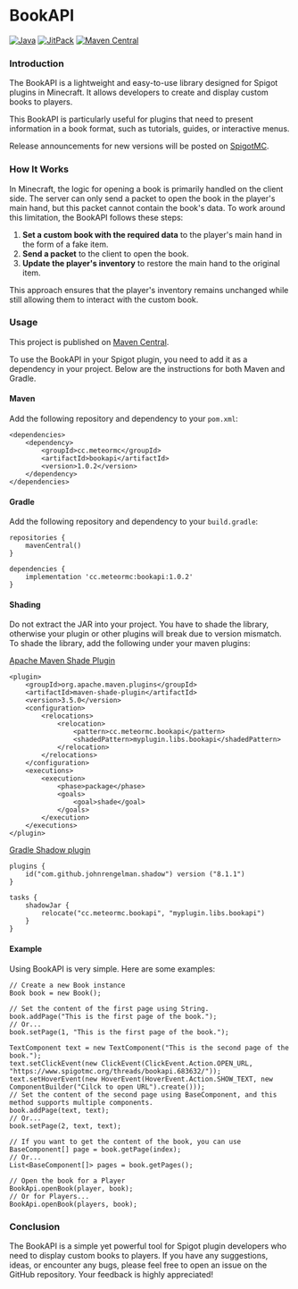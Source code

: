 # BookAPI

[![Java](https://img.shields.io/badge/Java-8-blue)](https://shields.io)
[![JitPack](https://img.shields.io/badge/JitPack-v1.0.2-brightgreen?logo=jitpack)](https://jitpack.io/#Meteor2333/BookApi)
[![Maven Central](https://img.shields.io/maven-central/v/cc.meteormc/bookapi.svg)](https://central.sonatype.com/artifact/cc.meteormc/bookapi)

### Introduction

The BookAPI is a lightweight and easy-to-use library designed for Spigot plugins in Minecraft. It allows developers to create and display custom books to players.

This BookAPI is particularly useful for plugins that need to present information in a book format, such as tutorials, guides, or interactive menus.

Release announcements for new versions will be posted on [SpigotMC](https://www.spigotmc.org).

### How It Works

In Minecraft, the logic for opening a book is primarily handled on the client side. The server can only send a packet to open the book in the player's main hand, but this packet cannot contain the book's data. To work around this limitation, the BookAPI follows these steps:

1. **Set a custom book with the required data** to the player's main hand in the form of a fake item.
2. **Send a packet** to the client to open the book.
3. **Update the player's inventory** to restore the main hand to the original item.

This approach ensures that the player's inventory remains unchanged while still allowing them to interact with the custom book.

### Usage

This project is published on [Maven Central](https://central.sonatype.com/artifact/cc.meteormc/bookapi).

To use the BookAPI in your Spigot plugin, you need to add it as a dependency in your project. Below are the instructions for both Maven and Gradle.

#### Maven

Add the following repository and dependency to your `pom.xml`:

```
<dependencies>
    <dependency>
        <groupId>cc.meteormc</groupId>
        <artifactId>bookapi</artifactId>
        <version>1.0.2</version>
    </dependency>
</dependencies>
```

#### Gradle

Add the following repository and dependency to your `build.gradle`:

```
repositories {
    mavenCentral()
}

dependencies {
    implementation 'cc.meteormc:bookapi:1.0.2'
}
```

#### Shading

Do not extract the JAR into your project. You have to shade the library, otherwise your plugin or other plugins will break due to version mismatch. To shade the library, add the following under your maven plugins:

[Apache Maven Shade Plugin](https://maven.apache.org/plugins/maven-shade-plugin/)
```
<plugin>
    <groupId>org.apache.maven.plugins</groupId>
    <artifactId>maven-shade-plugin</artifactId>
    <version>3.5.0</version>
    <configuration>
        <relocations>
            <relocation>
                <pattern>cc.meteormc.bookapi</pattern>
                <shadedPattern>myplugin.libs.bookapi</shadedPattern>
            </relocation>
        </relocations>
    </configuration>
    <executions>
        <execution>
            <phase>package</phase>
            <goals>
                <goal>shade</goal>
            </goals>
        </execution>
    </executions>
</plugin>
```

[Gradle Shadow plugin](https://imperceptiblethoughts.com/shadow/)
```
plugins {
    id("com.github.johnrengelman.shadow") version ("8.1.1")
}

tasks {
    shadowJar {
        relocate("cc.meteormc.bookapi", "myplugin.libs.bookapi")
    }
}
```

#### Example

Using BookAPI is very simple. Here are some examples:

```
// Create a new Book instance
Book book = new Book();

// Set the content of the first page using String.
book.addPage("This is the first page of the book.");
// Or...
book.setPage(1, "This is the first page of the book.");

TextComponent text = new TextComponent("This is the second page of the book.");
text.setClickEvent(new ClickEvent(ClickEvent.Action.OPEN_URL, "https://www.spigotmc.org/threads/bookapi.683632/"));
text.setHoverEvent(new HoverEvent(HoverEvent.Action.SHOW_TEXT, new ComponentBuilder("Cilck to open URL").create()));
// Set the content of the second page using BaseComponent, and this method supports multiple components.
book.addPage(text, text);
// Or...
book.setPage(2, text, text);

// If you want to get the content of the book, you can use
BaseComponent[] page = book.getPage(index);
// Or...
List<BaseComponent[]> pages = book.getPages();

// Open the book for a Player
BookApi.openBook(player, book);
// Or for Players...
BookApi.openBook(players, book);
```

### Conclusion

The BookAPI is a simple yet powerful tool for Spigot plugin developers who need to display custom books to players. If you have any suggestions, ideas, or encounter any bugs, please feel free to open an issue on the GitHub repository. Your feedback is highly appreciated!
